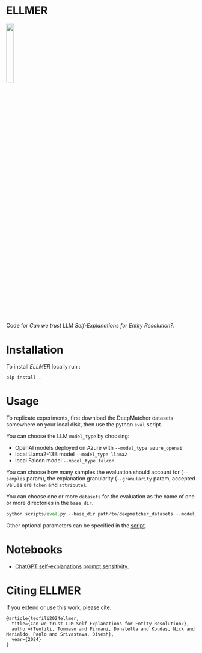 

ELLMER
=======
<img src="https://github.com/tteofili/ellmer/assets/512815/71b950f3-2b36-4a58-8f48-955380b30a09" width=20%>

Code for _Can we trust LLM Self-Explanations for Entity Resolution?_.

# Installation

To install _ELLMER_ locally run :
```shell
pip install .
```

# Usage

To replicate experiments, first download the DeepMatcher datasets somewhere on your local disk, then use the python `eval` script.

You can choose the LLM `model_type` by choosing: 
 * OpenAI models deployed on Azure with `--model_type azure_openai`
 * local Llama2-13B model `--model_type llama2`
 * local Falcon model `--model_type falcon`

You can choose how many samples the evaluation should account for (`--samples` param), the explanation granularity (`--granularity` param, accepted values are `token` and `attribute`).

You can choose one or more `datasets` for the evaluation as the name of one or more directories in the `base_dir`.

```python
python scripts/eval.py --base_dir path/to/deepmatcher_datasets --model_type azure_openai --datasets beers --samples 5 --granularity token
```

Other optional parameters can be specified in the [script](scripts/eval.py#l160).

# Notebooks

* [ChatGPT self-explanations prompt sensitivity](notebooks/examples.ipynb).

# Citing ELLMER

If you extend or use this work, please cite:

```
@article{teofili2024ellmer,
  title={Can we trust LLM Self-Explanations for Entity Resolution?},
  author={Teofili, Tommaso and Firmani, Donatella and Koudas, Nick and Merialdo, Paolo and Srivastava, Divesh},
  year={2024}
}
```
